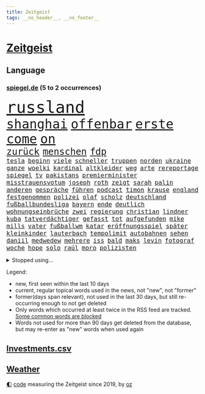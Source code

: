 ```yaml
---
title: Zeitgeist
tags: __no_header__, __no_footer__
---
```


# [Zeitgeist](https://oliz.io/zeitgeist/)

## Language

<h3><a href="https://www.spiegel.de" target="_blank">spiegel.de</a> (5 to 2 occurrences)</h3>
<p style="font-family:monospace">
<span style="font-size:32pt"><a href="news_links.html#russland" class="current">russland</a></span>
<br>
<span style="font-size:25pt"><a href="news_links.html#shanghai" class="current">shanghai</a></span>
<span style="font-size:25pt"><a href="news_links.html#offenbar" class="current">offenbar</a></span>
<span style="font-size:25pt"><a href="news_links.html#erste" class="current">erste</a></span>
<span style="font-size:25pt"><a href="news_links.html#come" class="new">come</a></span>
<span style="font-size:25pt"><a href="news_links.html#on" class="current">on</a></span>
<br>
<span style="font-size:18pt"><a href="news_links.html#zurück" class="current">zurück</a></span>
<span style="font-size:18pt"><a href="news_links.html#menschen" class="current">menschen</a></span>
<span style="font-size:18pt"><a href="news_links.html#fdp" class="current">fdp</a></span>
<br>
<span style="font-size:12pt"><a href="news_links.html#tesla" class="current">tesla</a></span>
<span style="font-size:12pt"><a href="news_links.html#beginn" class="current">beginn</a></span>
<span style="font-size:12pt"><a href="news_links.html#viele" class="current">viele</a></span>
<span style="font-size:12pt"><a href="news_links.html#schneller" class="current">schneller</a></span>
<span style="font-size:12pt"><a href="news_links.html#truppen" class="current">truppen</a></span>
<span style="font-size:12pt"><a href="news_links.html#norden" class="current">norden</a></span>
<span style="font-size:12pt"><a href="news_links.html#ukraine" class="current">ukraine</a></span>
<span style="font-size:12pt"><a href="news_links.html#ganze" class="current">ganze</a></span>
<span style="font-size:12pt"><a href="news_links.html#woelki" class="current">woelki</a></span>
<span style="font-size:12pt"><a href="news_links.html#kardinal" class="current">kardinal</a></span>
<span style="font-size:12pt"><a href="news_links.html#altkleider" class="new">altkleider</a></span>
<span style="font-size:12pt"><a href="news_links.html#weg" class="current">weg</a></span>
<span style="font-size:12pt"><a href="news_links.html#arte" class="current">arte</a></span>
<span style="font-size:12pt"><a href="news_links.html#rereportage" class="current">rereportage</a></span>
<span style="font-size:12pt"><a href="news_links.html#spiegel" class="current">spiegel</a></span>
<span style="font-size:12pt"><a href="news_links.html#tv" class="current">tv</a></span>
<span style="font-size:12pt"><a href="news_links.html#pakistans" class="new">pakistans</a></span>
<span style="font-size:12pt"><a href="news_links.html#premierminister" class="current">premierminister</a></span>
<span style="font-size:12pt"><a href="news_links.html#misstrauensvotum" class="current">misstrauensvotum</a></span>
<span style="font-size:12pt"><a href="news_links.html#joseph" class="current">joseph</a></span>
<span style="font-size:12pt"><a href="news_links.html#roth" class="current">roth</a></span>
<span style="font-size:12pt"><a href="news_links.html#zeigt" class="current">zeigt</a></span>
<span style="font-size:12pt"><a href="news_links.html#sarah" class="current">sarah</a></span>
<span style="font-size:12pt"><a href="news_links.html#palin" class="new">palin</a></span>
<span style="font-size:12pt"><a href="news_links.html#anderen" class="current">anderen</a></span>
<span style="font-size:12pt"><a href="news_links.html#gespräche" class="current">gespräche</a></span>
<span style="font-size:12pt"><a href="news_links.html#führen" class="current">führen</a></span>
<span style="font-size:12pt"><a href="news_links.html#podcast" class="current">podcast</a></span>
<span style="font-size:12pt"><a href="news_links.html#timon" class="new">timon</a></span>
<span style="font-size:12pt"><a href="news_links.html#krause" class="current">krause</a></span>
<span style="font-size:12pt"><a href="news_links.html#england" class="current">england</a></span>
<span style="font-size:12pt"><a href="news_links.html#festgenommen" class="current">festgenommen</a></span>
<span style="font-size:12pt"><a href="news_links.html#polizei" class="current">polizei</a></span>
<span style="font-size:12pt"><a href="news_links.html#olaf" class="current">olaf</a></span>
<span style="font-size:12pt"><a href="news_links.html#scholz" class="current">scholz</a></span>
<span style="font-size:12pt"><a href="news_links.html#deutschland" class="current">deutschland</a></span>
<span style="font-size:12pt"><a href="news_links.html#fußballbundesliga" class="current">fußballbundesliga</a></span>
<span style="font-size:12pt"><a href="news_links.html#bayern" class="current">bayern</a></span>
<span style="font-size:12pt"><a href="news_links.html#ende" class="current">ende</a></span>
<span style="font-size:12pt"><a href="news_links.html#deutlich" class="current">deutlich</a></span>
<span style="font-size:12pt"><a href="news_links.html#wohnungseinbrüche" class="new">wohnungseinbrüche</a></span>
<span style="font-size:12pt"><a href="news_links.html#zwei" class="current">zwei</a></span>
<span style="font-size:12pt"><a href="news_links.html#regierung" class="current">regierung</a></span>
<span style="font-size:12pt"><a href="news_links.html#christian" class="current">christian</a></span>
<span style="font-size:12pt"><a href="news_links.html#lindner" class="current">lindner</a></span>
<span style="font-size:12pt"><a href="news_links.html#kuba" class="current">kuba</a></span>
<span style="font-size:12pt"><a href="news_links.html#tatverdächtiger" class="new">tatverdächtiger</a></span>
<span style="font-size:12pt"><a href="news_links.html#gefasst" class="current">gefasst</a></span>
<span style="font-size:12pt"><a href="news_links.html#tot" class="current">tot</a></span>
<span style="font-size:12pt"><a href="news_links.html#aufgefunden" class="current">aufgefunden</a></span>
<span style="font-size:12pt"><a href="news_links.html#mike" class="current">mike</a></span>
<span style="font-size:12pt"><a href="news_links.html#mills" class="new">mills</a></span>
<span style="font-size:12pt"><a href="news_links.html#vater" class="current">vater</a></span>
<span style="font-size:12pt"><a href="news_links.html#fußballwm" class="current">fußballwm</a></span>
<span style="font-size:12pt"><a href="news_links.html#katar" class="current">katar</a></span>
<span style="font-size:12pt"><a href="news_links.html#eröffnungsspiel" class="new">eröffnungsspiel</a></span>
<span style="font-size:12pt"><a href="news_links.html#später" class="current">später</a></span>
<span style="font-size:12pt"><a href="news_links.html#kleinkinder" class="current">kleinkinder</a></span>
<span style="font-size:12pt"><a href="news_links.html#lauterbach" class="current">lauterbach</a></span>
<span style="font-size:12pt"><a href="news_links.html#tempolimit" class="current">tempolimit</a></span>
<span style="font-size:12pt"><a href="news_links.html#autobahnen" class="current">autobahnen</a></span>
<span style="font-size:12pt"><a href="news_links.html#sehen" class="current">sehen</a></span>
<span style="font-size:12pt"><a href="news_links.html#daniil" class="current">daniil</a></span>
<span style="font-size:12pt"><a href="news_links.html#medwedew" class="current">medwedew</a></span>
<span style="font-size:12pt"><a href="news_links.html#mehrere" class="current">mehrere</a></span>
<span style="font-size:12pt"><a href="news_links.html#iss" class="current">iss</a></span>
<span style="font-size:12pt"><a href="news_links.html#bald" class="current">bald</a></span>
<span style="font-size:12pt"><a href="news_links.html#maks" class="new">maks</a></span>
<span style="font-size:12pt"><a href="news_links.html#levin" class="new">levin</a></span>
<span style="font-size:12pt"><a href="news_links.html#fotograf" class="current">fotograf</a></span>
<span style="font-size:12pt"><a href="news_links.html#woche" class="current">woche</a></span>
<span style="font-size:12pt"><a href="news_links.html#hope" class="new">hope</a></span>
<span style="font-size:12pt"><a href="news_links.html#solo" class="current">solo</a></span>
<span style="font-size:12pt"><a href="news_links.html#raúl" class="new">raúl</a></span>
<span style="font-size:12pt"><a href="news_links.html#moro" class="new">moro</a></span>
<span style="font-size:12pt"><a href="news_links.html#polizisten" class="current">polizisten</a></span>
</p>
<details>
<summary>Stopped using...</summary>
<p class="former" style="font-size:12pt">
angebot(526) mailand(526) ausgesprochen(525) geschichten(525) ard(524) arsenal(524) demonstration(524) franziska(524) lisa(524) überwinden(524) überzeugt(524) 125(523) 2024(523) ausnahmen(523) berufung(523) rente(523) sechsten(523) verhängte(523) 50000(522) abends(522) anerkennung(522) bemüht(522) cdupolitiker(522) daher(522) daimler(522) froh(522) helden(522) infizieren(522) tatverdächtige(522) umwelt(522) unserer(522) vermeintliche(522) einreisen(521) enttäuscht(521) führende(521) geholt(521) lastwagen(521) planeten(521) positionen(521) united(521) aufruf(520) christopher(520) eingereicht(520) finanziell(520) kompliziert(520) legendären(520) leistung(520) schaltet(520) unbekannten(520) 10000(519) anerkannt(519) coronanews(519) erntet(519) freiheitsstrafe(519) heftige(519) infizierte(519) infizierten(519) klimaschützer(519) manöver(519) rand(519) rettungsschiff(519) stoßen(519) vermehrt(519) zurückgetreten(519) ausnahmezustand(518) betriebe(518) bittere(518) cartoons(518) coronawarnapp(518) extreme(518) geklärt(518) is(518) korrigiert(518) plaßmann(518) priester(518) reicht(518) rekordhoch(518) sparen(518) stuttmann(518) umdenken(518) verbraucherschützer(518) warf(518) wege(518) aufs(517) gast(517) gekürt(517) härter(517) infrage(517) innenstadt(517) lebenslange(517) punkte(517) sc(517) schriftstellerin(517) setzten(517) strengere(517) verpflichtet(517) warentest(517) weshalb(517) anruf(516) bvb(516) dokumente(516) fahrrad(516) schadet(516) spekuliert(516) sprang(516) superstar(516) zoll(516) asiatischen(515) spitzt(515) versteckt(515) bremst(514) sichergestellt(514) themen(514) tokio(514) ungarn(514) venezuela(514) beschließen(513) blockieren(513) endete(513) minderjährige(513) system(513) zwillinge(513) berlins(512) durchsuchungen(512) förderung(512) hubertus(512) konjunktur(512) premiere(512) viertelfinale(512) ausgeliefert(511) jedenfalls(511) karriereberaterin(511) umsatz(511) untersuchen(511) update(511) bitcoin(510) hielten(510) loswerden(510) übt(510) aktivistin(509) beschränkungen(509) kommentare(509) mieter(509) schritte(509) wirtschaftsministerium(509) impfkampagne(508) klingt(508) käufer(508) neustart(508) olympischen(508) schwanger(508) wochenlang(508) zwischenzeitlich(508) älteren(508) jimmy(507) nerven(507) schaffte(507) risiken(506) schuss(506) argentinien(505) erfüllt(505) irren(505) jong(505) ordnung(505) un(505) verzweifelten(505) affäre(504) begründet(504) pünktlich(504) solange(503) vorgaben(503) vorne(503) emissionen(502) impfungen(502) offenbart(502) detail(501) gegnern(501) karin(501) zurückgegangen(501) bangkok(500) laufenden(500) menschenrechtsverletzungen(500) nennen(500) spektakuläre(500) bushido(499) impfen(499) zugelassenen(499) fliegt(497) gemeinsames(497) kunstwerk(497) justizminister(496) überschritten(496) empfehlung(495) erkranken(495) nieder(495) rechtsstreit(495) strenger(495) bäume(494) marco(494) produziert(494) regierungserklärung(494) vorgegangen(494) gelingen(493) katja(493) heutigen(492) kokain(491) nachts(491) schulschließungen(491) wusste(491) leider(490) sinkende(490) 76(489) entscheidet(489) stimmten(488) kandidatur(487) ministerien(484) gesetzliche(483) mindestlohn(483) schwung(483) reus(481) schützt(480) zdf(480) bewegt(476) liberalen(476) vertraute(474) coronaimpfungen(472) beworben(471) überfordert(471) björn(470) ausgetragen(467) herauszufinden(461) eautos(460) nationalsozialismus(459) versammelt(459) vereins(454) ärmelkanal(454) ausweg(446) hartz(446) chrupalla(443) sachen(443) überwiegend(441) bundestagsabgeordnete(439) kz(432) stationiert(427) nachrichtenagentur(423) rasche(420) iv(416) sehe(409) gaspipeline(406) sondersitzung(406) neonazis(392) lahmgelegt(391) stärkste(389) börsengang(385) bein(384) fluggesellschaft(383) sahra(382) wagenknecht(382) demnächst(376) kryptowährungen(376) todesursache(376) urteile(376) niemals(369) hochschulen(368) verantwortliche(363) südwesten(359) wagner(354) pressefreiheit(346) prozessauftakt(344) zypern(343) fonds(340) vehement(339) tabu(331) werte(330) vorgesetzten(327) kabel(323) dialog(318) geschleudert(309) 2013(308) wissenschaftliche(308) zwickau(300) ungeimpfte(299) genossen(297) johansson(296) freigegeben(294) fronten(293) chips(288) kohlekraftwerke(288) gegend(286) 1990(285) laster(285) minsk(282) verursachen(280) treibstoff(276) benzinpreise(275) kinderimpfung(273) jemals(267) parteispitze(264) hollywoodstar(261) arme(260) ausschnitte(260) profil(259) vorerkrankungen(259) gegenspieler(255) 2005(254) brannte(254) verheerende(253) düster(250) irre(250) verwandten(250) schlimmeres(249) 1941(248) ausgabe(248) gorillas(246) fashion(245) verurteilung(245) britney(244) spears(244) storniert(244) wandte(244) bundesverkehrsminister(240) gegenwart(238) wunderkind(237) überfüllt(237) gremium(232) zögert(231) global(227) wdr(227) crown(226) fluten(226) rohstoff(226) dankte(225) zerstörten(223) gesund(221) konzerns(221) bundesbank(217) leistungen(217) gestern(216) ioc(216) missbrauchsvorwürfe(215) monika(214) 700(213) nachhaltiger(212) sechste(212) revier(211) verbannt(211) staatskonzern(210) nazizeit(209) chinesen(207) genügend(207) gesammelt(206) marsalek(206) entschädigt(205) fatalen(204) funktion(204) fahrerinnen(203) gegensteuern(203) herauskommen(203) ansage(202) boosterimpfung(202) düsseldorfer(202) gültig(201) privilegien(200) achtet(199) angelegte(199) funktionen(199) 15jährigen(198) watch(198) human(197) rights(197) betreffen(196) hessens(196) schlafen(196) zelten(194) drehte(193) mitmachen(193) stone(193) gemeinschaft(189) spektakulärer(189) craig(187) nachmittag(187) spaziergang(187) behinderungen(185) lateinamerika(185) diebe(184) social(184) ließe(183) heilen(182) wachsende(182) 12000(181) vertritt(181) überdeckt(179) diplomatischen(178) basis(177) koalitionsvertrag(177) draghi(176) kneipen(176) gleichen(175) ordnete(175) abba(174) abnehmen(174) beschrieb(173) coronainfektionszahlen(173) gesetzentwurf(173) boss(172) zusehen(170) aufregendes(169) benachbarten(169) cyberangriffe(169) militärischer(169) übertragung(169) handlungen(168) staatssekretär(168) bedrängnis(167) elfjährige(167) immobilie(166) orbit(166) pakete(166) euländern(165) abgaben(164) bitcoins(164) kaperte(164) satelliten(164) erfolgen(163) hautfarbe(163) belfast(160) dreier(160) pflichten(160) sanierung(159) sorgerecht(159) verordnet(159) kremlsprecher(158) vernichtet(158) 20jährigen(157) jesse(157) krankenkasse(157) weiche(157) aufmarsch(156) empfindlichen(156) grenzschützer(156) schlangen(156) annulliert(155) fahrgäste(155) gezielte(155) kleineren(155) swiss(155) twittert(155) begriffe(154) gestiegenen(154) kindesmissbrauchs(154) abkommen(152) regierungschefin(152) rewe(152) vornehmen(152) ganzer(151) genügen(151) leiterin(151) eingedrungen(150) einschätzungen(150) linien(150) begrüßen(149) follower(149) störungen(149) plastikmüll(148) außenpolitiker(147) ruhig(145) schulunterricht(145) twitteraccount(144) rhein(143) argumenten(142) dan(142) verteidigungspolitik(142) gewachsen(141) reynolds(141) wirksam(141) erzeugerpreise(139) wilder(139) bestimmen(138) erschlagen(138) klimafreundlicher(138) komplette(138) grauen(137) unbekannter(137) knall(136) 41(135) richtete(135) schlimme(135) verbraucherpreise(135) finanzspritze(134) doppel(133) kommentiert(133) kyffhäuserkreis(133) blutproben(132) geförderte(132) irische(132) kommissionspräsidentin(132) schürfen(131) autorinnen(130) leitzins(129) obersten(129) prien(129) seitenlinie(129) verkleidet(128) andernorts(127) bayernprofi(126) totimpfstoff(126) verbraucherinnen(126) mohamed(125) ostukraine(125) rust(124) kräftigen(122) klimaneutralität(121) vorgesehen(121) bemerkenswerten(119) feuerte(119) schmuck(119) sperrzone(119) zeichner(119) bauarbeiter(118) befördert(118) beifall(118) eindringlichen(118) breite(117) hochhaus(117) ausnahmsweise(116) usrepublikaner(116) bemerkt(115) heiligabend(115) pandemiebeginn(115) stadtrand(115) ungestört(115) geisel(114) kommentierte(114) plattformen(114) verschwörungstheorien(114) getrennte(113) nicaragua(112) otto(112) arbeitsplätze(111) stürzten(111) vorgesetzte(111) vorsitzender(111) wählte(111) ganzes(110) porträt(110) interaktive(109) rechtfertigt(109) sportbund(108) aggressionen(107) energiequelle(107) sportlichen(107) dutzenden(105) flüchtling(105) schmutzige(105) ausfuhr(104) champagner(104) einfacher(103) motive(103) verbündeter(102) würdigte(102) scheiße(101) a380(100) billig(100) kalter(100) steiner(100) stephen(100) übergibt(100) einstimmig(99) beschwert(98) erwägen(98) impfzertifikate(98) satellitenbild(98) sportliche(98) verimpft(98) ungültig(97) warnten(97) chefcoach(96) modellierer(96) rechtskräftig(96) aussteigen(95) schwersten(95) kfw(94) weltpolitik(93) dosen(92) eusanktionen(92) menschlich(92) spielzeit(92) fußballweltverband(91) videochat(91) eurozone(90) hoffe(90) kimmel(90) käme(90) schulbus(90) selbstverteidigung(90) ussanktionsliste(90) angekündigte(89) angepasst(89) betriebene(89) gehindert(89) fehlgeburt(88) gesundheitspersonal(88) schwächer(88) vorschnellen(88) 8000(87) einfamilienhaus(87) falsches(87) fdpverkehrsminister(87) gebremst(87) judenverfolgung(87) laptop(87) verhältnismäßig(87) eriksen(86) herzstillstand(86) nachbarstaat(86) verbündete(86) wodka(86) überlebten(86) malen(85) staunen(85) textnachrichten(85) unglücklich(85) vermittelt(85) abouchaker(84) arafat(84) auszutragen(84) dmytro(84) mediatorin(84) revision(84) roethe(84) schärfste(84) verwaltungsgebäude(84) antrittsbesuch(83) bundesinnenministerin(83) diplomatisch(83) pflegerinnen(83) privatpersonen(83) robbie(83) ruhrgebiet(83) ausführlich(82) schläge(82) solidarisieren(82) arbeitsunfall(81) bundestages(81) höhepunkt(81) impfstoffen(81) kriminalpolizei(81) spielräume(81) genießen(80) gottesdienst(80) söldnerfirma(80) aufräumen(79) idbuzz(79) kollege(79) skiverband(79) viren(79) buchs(78) gleisen(78) impfausweis(78) niedersachsens(78) persönlichkeit(78) sticht(78) thüringischen(78) chipkrise(77) sambia(77) zubereitet(77) härteste(76) kreidezeit(76) landstraße(76) südosten(76) toyota(76) bellevue(75) branaghs(75) deuten(75) erleidet(75) gastgewerbe(75) lebenswerk(75) rechner(75) regierungsgebäude(75) sozialleistungen(75) vertretern(75) ahnden(74) russlandukrainekonflikt(74) finanzsektor(73) helen(73) kumpel(73) maßnahmenkatalog(73) riskanten(73) tandler(73) unterstützerinnen(73) 176(72) aktienmarkt(72) genehmigt(72) gewissheiten(72) ersparnisse(71) fassungslos(71) flüchtig(71) ingolstadt(71) intervention(71) nso(71) obdachlos(71) ducksch(70) fitz(70) kabarettistin(70) marvin(70) novavax(70) spektakulärsten(70) curry(69) hochrisikogebiete(69) kreuzfahrten(69) neustadt(69) riesenreich(69) ryan(69) schuldenregeln(69) solar(69) verfehlungen(69) 2500(68) fernweh(68) getreten(68) infektionswelle(68) mediathek(68) 29jährige(67) entwürfe(67) lord(67) said(67) vormarschs(67) adolf(66) bleibe(66) esasonde(66) g(66) garantiert(66) juristischen(66) soldat(66) erfand(65) franco(65) versteinerter(65) attraktionen(64) erinnerte(64) hotline(64) anträge(63) bewährungsstrafen(63) coronatestpflicht(63) eigenverantwortung(62) kassel(62) nixon(62) punjab(62) singh(62) trinkt(62) unterstützte(62) verhör(62) verlegung(62) heuert(61) nairobi(61) neuwagen(61) professionell(61) rheinlandpfälzische(61) rückten(61) auszugeben(60) verkaufte(60) mathematiker(59) psychologin(59) schriftstellerinnen(59) ursprungsort(59) äußersten(59) frohsinns(58) grafik(58) hilflos(58) momenten(58) nordkoreas(58) pharao(58) raubüberfälle(58) resetknopf(58) sicherheitsrates(58) zählte(58) 70jährige(57) einbrecher(57) krisengipfel(57) artikel(56) eskapismus(56) kiosk(56) verbrechern(56) zivilgesellschaft(56) aggressive(55) durchringen(55) goldmünze(55) mutmaßlichem(55) sketch(55) startklar(55) bunt(54) ereignis(54) gary(54) notoperiert(54) nowitzki(54) usfirmen(54) wuhan(54) bronzemedaille(53) gewandelt(53) msc(53) ringierverlag(53) 45jähriger(52) a45(52) bundeswehrsoldat(52) christen(52) cruises(52) scheibe(52) städtischen(52) absichern(51) bremerhaven(51) erworben(51) höchststände(51) insolvenzverfahren(51) kullern(51) trikot(51) 29jähriger(50) hausbrand(50) lokalen(50) nirvana(50) stimmungsbild(50) vorzeitigen(50) zaudern(50) bundesarbeitsminister(49) gefährlichkeit(49) machtwort(49) personenschutz(49) politologe(49) präzedenzfall(49) säuglinge(49) ausgestanden(48) europapark(48) pflegebonus(48) veto(48) zögerliche(48) abzunehmen(46) künstlerkollektiv(46) teilnehmerin(46) verkehrsunfällen(46) brauerei(45) bruttoinlandsprodukt(45) genaue(45) gründung(45) sand(45) truth(45) versus(45) klassenraum(44) satellitendaten(44) security(44) armani(43) geschäftsräume(43) hinhalten(43) moniert(43) reuters(43) testpflicht(43) weiden(43) ace(42) idiot(42) kunstfreiheit(42) prorussischen(42) wirtschaftsleistung(42) ausgebrannte(41) blue(41) emotionalen(41) erstem(41) prüfungen(41) regierungsseiten(41) rentnerin(41) vorgeschlagenen(41) zahlungsverkehr(41) 62(40) getroffenen(40) nachbarlandes(40) streik(40) texanischen(40) verbannen(40) aschermittwoch(39) bestand(39) light(39) memoiren(39) rollstuhl(39) rätselt(39) staatengemeinschaft(39) wiederbelebt(39) auflaufen(38) bewegende(38) coronatestzentren(38) entgegenzusetzen(38) priorität(38) ruhen(38) schwärmt(38) techkonzerne(38) wettkämpfen(38) bräuchten(37) einstellt(37) itexperten(37) schätzung(37) truck(37) einmarschs(36) hausbewohner(36) movement(36) mv(36) separatistengebiete(36) strände(36) zahlungssystem(36) altkanzlerin(35) chappatté(35) eindringen(35) rüstungsexportstopp(35) anläufen(34) gesetzlich(34) verbucht(34) datum(33) geldquellen(33) hierarchie(33) 350(32) einsturzgefährdet(32) extremisten(32) ausgespäht(31) notebook(31) plane(31) großauftrag(30) konsequent(30) reserviert(30) schriftzug(30) usbundesstaaten(30) zurückhaltung(30) einlegen(29) küsten(29) laufsteg(29) neuseelands(29) prozessbeginn(29) raketentest(29) saale(29) untervariante(29) dokumentation(28) eubehörde(28) leitindex(28) mögliches(28) tierischer(28) ansehen(27) ansonsten(27) erzdiözese(27) sortiment(27) bruno(26) entsendung(26) essener(26) hirnschäden(26) kopfbälle(26) lästert(26) überlaufen(26) deutschrussische(25) heimischen(25) lupe(25) pfarrer(25) plantage(25) versagen(25) amtsvorgängerin(24) ausgebrannt(24) runter(24) wettlauf(24) abgedeckt(23) athletin(23) aufstand(23) hinsehen(23) niederlegen(23) näherem(23) ansprache(22) orkanböen(22) secrets(22) sturmböen(22) sturmtief(22) tui(22) verbrechens(22) verhält(22) angstzuständen(21) aschaffenburg(21) fatales(21) klares(21) konkurrentin(21) manipulieren(21) mayer(21) nazivergleich(21) fis(20) kiesewetter(20) krankenhausgesellschaft(20) roderich(20) ussängerin(20) verpuffen(20) ökostrom(20) 1998(19) arbeiteten(19) künast(19) limbourg(19) mumbai(19) profiteur(19) renate(19) shoppen(19) ukrainerusslandkonflikt(19) wortlaut(19) zusagen(19) suppe(18) vergebens(18) disqualifiziert(17) ernannten(17) flughafens(17) ruht(17) marketing(16) natoosterweiterung(16) bescheuert(15) kamila(15) bdi(14) heidi(14) insidern(14) internationales(14) klum(14) koalas(14) stehender(14) straßengraben(14) unterfranken(14) ecstasy(13) exbundeskanzlerin(13) finanzierungsstopp(13) grundlegend(13) klärung(13) lizenz(13) panzerabwehrwaffen(13) 57(12) högel(12) immobilienpreise(12) niels(12) raten(12) zusage(12) haut(11) kappen(11) verstoße(11) verwirrten(11) walijewa(11) wozu(11)
</p>
</details>
<p>Legend:
<ul>
<li><span class="new">new</span>, first seen within the last 10 days</li>
<li><span class="current">current</span>, regular topical words used in the news, not "new", not "former"</li>
<li><span class="former">former(days span relevant)</span>, not used in the last 30 days, but still re-occurring enough to not get deleted</li>
<li>Only words which occurred at least twice in the RSS feed are tracked. <a href="language/filters.py">Some common words are blocked</a></li>
<li>Words not used for more than 90 days get deleted from the database, but may re-enter as "new" words when used again</li>
</ul>
</p>

## [Investments](investments.html)[.csv](investments.csv)

## [Weather](weather.html)

<footer>
<a href="javascript:toggleTheme()" class="nav">🌓</a>
<a href="https://github.com/ooz/zeitgeist">code</a> measuring the Zeitgeist since 2019, by <a href="https://oliz.io">oz</a>
</footer>
